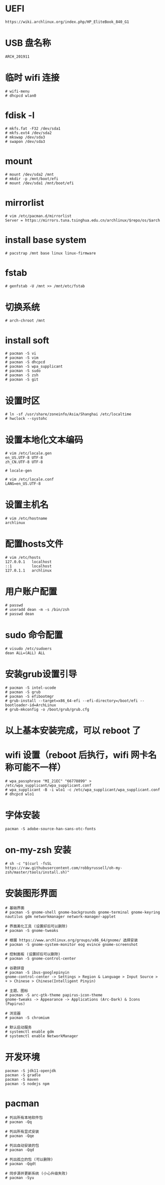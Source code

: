 # UEFI
```
https://wiki.archlinux.org/index.php/HP_EliteBook_840_G1
```

# USB 盘名称
```
ARCH_201911
```

# 临时 wifi 连接
```
# wifi-menu
# dhcpcd wlan0
```

# fdisk -l
```
# mkfs.fat -F32 /dev/sda1
# mkfs.ext4 /dev/sda2
# mkswap /dev/sda3
# swapon /dev/sda3
```

# mount
```
# mount /dev/sda2 /mnt
# mkdir -p /mnt/boot/efi
# mount /dev/sda1 /mnt/boot/efi
```

# mirrorlist
```
# vim /etc/pacman.d/mirrorlist
Server = https://mirrors.tuna.tsinghua.edu.cn/archlinux/$repo/os/$arch
```

# install base system
```
# pacstrap /mnt base linux linux-firmware
```

# fstab
```
# genfstab -U /mnt >> /mnt/etc/fstab
```

# 切换系统
```
# arch-chroot /mnt
```

# install soft
```
# pacman -S vi
# pacman -S vim
# pacman -S dhcpcd
# pacman -S wpa_supplicant
# pacman -S sudo
# pacman -S zsh
# pacman -S git
```

# 设置时区
```
# ln -sf /usr/share/zoneinfo/Asia/Shanghai /etc/localtime
# hwclock --systohc
```

# 设置本地化文本编码
```
# vim /etc/locale.gen
en_US.UTF-8 UTF-8
zh_CN.UTF-8 UTF-8

# locale-gen

# vim /etc/locale.conf
LANG=en_US.UTF-8
```

# 设置主机名
```
# vim /etc/hostname
archlinux
```

# 配置hosts文件
```
# vim /etc/hosts
127.0.0.1   localhost
::1         localhost
127.0.1.1   archlinux
```

# 用户账户配置
```
# passwd
# useradd dean -m -s /bin/zsh
# passwd dean
```

# sudo 命令配置
```
# visudo /etc/sudoers
dean ALL=(ALL) ALL
```

# 安装grub设置引导
```
# pacman -S intel-ucode
# pacman -S grub
# pacman -S efibootmgr
# grub-install --target=x86_64-efi --efi-directory=/boot/efi --bootloader-id=ArchLinux
# grub-mkconfig -o /boot/grub/grub.cfg
```

# 以上基本安装完成，可以 reboot 了

# wifi 设置（reboot 后执行，wifi 网卡名称可能不一样）
```
# wpa_passphrase "MI_21EC" "66778899" > /etc/wpa_supplicant/wpa_supplicant.conf
# wpa_supplicant -B -i wlo1 -c /etc/wpa_supplicant/wpa_supplicant.conf
# dhcpcd wlo1
```

# 字体安装
```
pacman -S adobe-source-han-sans-otc-fonts
```

# on-my-zsh 安装
```
# sh -c "$(curl -fsSL https://raw.githubusercontent.com/robbyrussell/oh-my-zsh/master/tools/install.sh)"
```

# 安装图形界面
```
# 基础界面
# pacman -S gnome-shell gnome-backgrounds gnome-terminal gnome-keyring nautilus gdm networkmanager network-manager-applet

# 界面美化工具 (设置好后可以删除)
# pacman -S gnome-tweaks

# 根据 https://www.archlinux.org/groups/x86_64/gnome/ 选择安装
# pacman -S gnome-system-monitor eog evince gnome-screenshot

# 控制面板 (设置好后可以删除)
# pacman -S gnome-control-center

# 谷歌拼音
# pacman -S ibus-googlepinyin
gnome-control-center -> Settings > Region & Language > Input Source > + > Chinese > Chinese(Intelligent Pinyin)

# 主题、图标
# pacman -S arc-gtk-theme papirus-icon-theme
gnome-tweaks -> Appearance -> Applications (Arc-Dark) & Icons (Papirus)

# 浏览器
# pacman -S chromium

# 默认启动服务
# systemctl enable gdm
# systemctl enable NetworkManager
```

# 开发环境
```
pacman -S jdk11-openjdk
pacman -S gradle
pacman -S maven
pacman -S nodejs npm
```

# pacman
```
# 列出所有本地软件包
# pacman -Qq

# 列出所有显式安装
# pacman -Qqe

# 列出自动安装的包
# pacman -Qqd

# 列出孤立的包 (可以删除)
# pacman -Qqdt

# 同步源并更新系统 (小心升级失败)
# pacman -Syu
```
